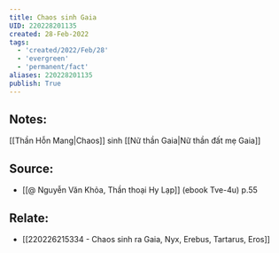 ```yaml
---
title: Chaos sinh Gaia
UID: 220228201135
created: 28-Feb-2022
tags:
  - 'created/2022/Feb/28'
  - 'evergreen'
  - 'permanent/fact'
aliases: 220228201135
publish: True
---
```

## Notes:
[[Thần Hỗn Mang|Chaos]] sinh [[Nữ thần Gaia|Nữ thần đất mẹ Gaia]]

## Source:
- [[@ Nguyễn Văn Khỏa, Thần thoại Hy Lạp]] (ebook Tve-4u) p.55

## Relate:
- [[220226215334 - Chaos sinh ra Gaia, Nyx, Erebus, Tartarus, Eros]]